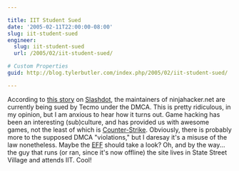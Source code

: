 ```yaml
---

title: IIT Student Sued
date: '2005-02-11T22:00:00-08:00'
slug: iit-student-sued
engineer:
  slug: iit-student-sued
  url: /2005/02/iit-student-sued/

# Custom Properties
guid: http://blog.tylerbutler.com/index.php/2005/02/iit-student-sued/

---
```


According to [this story][1] on [Slashdot][2], the maintainers of
ninjahacker.net are currently being sued by Tecmo under the DMCA. This is
pretty ridiculous, in my opinion, but I am anxious to hear how it turns out.
Game hacking has been an interesting (sub)culture, and has provided us with
awesome games, not the least of which is [Counter-Strike][3]. Obviously, there
is probably more to the supposed DMCA "violations," but I daresay it's a
misuse of the law nonetheless. Maybe the [EFF][4] should take a look? Oh, and
by the way... the guy that runs (or ran, since it's now offline) the site
lives in State Street Village and attends IIT. Cool!

   [1]: http://games.slashdot.org/games/05/02/10/0347222.shtml?tid=211&tid=123 (Tecmo Sues Game Hackers Under DMCA)
   [2]: http://www.slashdot.org (Ahhh, Slashdot... home of geek news... and trolls.)
   [3]: http://www.counter-strike.net/ (Counter-Strike's official website.)
   [4]: http://www.eff.org/ (Help save the Electronic Frontier!)

